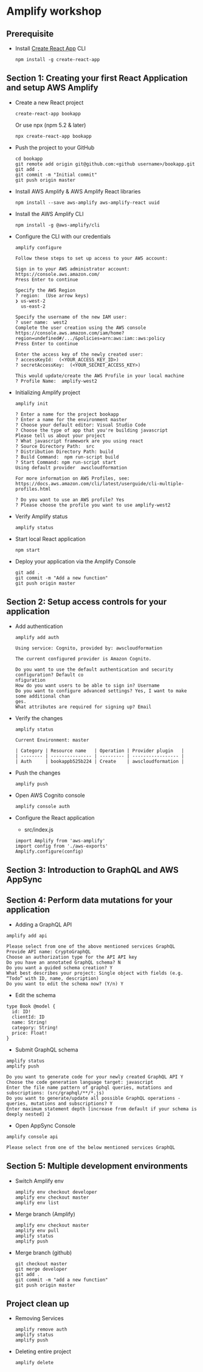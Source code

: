 # Amplify workshop

## Prerequisite
* Install [Create React App](https://github.com/facebook/create-react-app#creating-an-app) CLI
	```
	npm install -g create-react-app
	```

## Section 1: Creating your first React Application and setup AWS Amplify
* Create a new React project
	```
	create-react-app bookapp
	```
	Or use npx (npm 5.2 & later)
	```
	npx create-react-app bookapp
	```

* Push the project to your GitHub
	```
	cd bookapp
	git remote add origin git@github.com:<github username>/bookapp.git
	git add .
	git commit -m "Initial commit"
	git push origin master
	```

* Install AWS Amplify & AWS Amplify React libraries
	```
	npm install --save aws-amplify aws-amplify-react uuid
	```
* Install the AWS Amplify CLI
	```
	npm install -g @aws-amplify/cli
	```
* Configure the CLI with our credentials
	```
	amplify configure
	```

	```
	Follow these steps to set up access to your AWS account:

	Sign in to your AWS administrator account:
	https://console.aws.amazon.com/
	Press Enter to continue
	
	Specify the AWS Region
	? region:  (Use arrow keys)
	❯ us-west-2 
	  us-east-2 
	
	Specify the username of the new IAM user:
	? user name:  west2
	Complete the user creation using the AWS console
	https://console.aws.amazon.com/iam/home?region=undefined#/.../&policies=arn:aws:iam::aws:policy
	Press Enter to continue

	Enter the access key of the newly created user:
	? accessKeyId:  (<YOUR_ACCESS_KEY_ID>) 
	? secretAccessKey:  (<YOUR_SECRET_ACCESS_KEY>)
	
	This would update/create the AWS Profile in your local machine
	? Profile Name:  amplify-west2
	```

* Initializing Amplify project
	```
	amplify init
	```

	```
	? Enter a name for the project bookapp
	? Enter a name for the environment master
	? Choose your default editor: Visual Studio Code
	? Choose the type of app that you're building javascript
	Please tell us about your project
	? What javascript framework are you using react
	? Source Directory Path:  src
	? Distribution Directory Path: build
	? Build Command:  npm run-script build
	? Start Command: npm run-script start
	Using default provider  awscloudformation

	For more information on AWS Profiles, see:
	https://docs.aws.amazon.com/cli/latest/userguide/cli-multiple-profiles.html

	? Do you want to use an AWS profile? Yes
	? Please choose the profile you want to use amplify-west2
	```

* Verify Amplify status
	```
	amplify status
	```

* Start local React application
	```
	npm start
	```

* Deploy your application via the Amplify Console
	```
	git add .
	git commit -m "Add a new function"
	git push origin master
	```

## Section 2: Setup access controls for your application
* Add authentication
	```
	amplify add auth
	```
	```
	Using service: Cognito, provided by: awscloudformation
 
	The current configured provider is Amazon Cognito. 
	 
	Do you want to use the default authentication and security configuration? Default co
	nfiguration
	How do you want users to be able to sign in? Username
	Do you want to configure advanced settings? Yes, I want to make some additional chan
	ges.
	What attributes are required for signing up? Email
	```

* Verify the changes
	```
	amplify status
	```

	```
	Current Environment: master

	| Category | Resource name   | Operation | Provider plugin   |
	| -------- | --------------- | --------- | ----------------- |
	| Auth     | bookappb525b224 | Create    | awscloudformation |
	```

* Push the changes
	```
	amplify push
	```
* Open AWS Cognito console
	```
	amplify console auth
	```
* Configure the React application
	* src/index.js 
	```
	import Amplify from 'aws-amplify'
	import config from './aws-exports'
	Amplify.configure(config)
	```

## Section 3: Introduction to GraphQL and AWS AppSync

## Section 4: Perform data mutations for your application
* Adding a GraphQL API
```
amplify add api

Please select from one of the above mentioned services GraphQL
Provide API name: CryptoGraphQL
Choose an authorization type for the API API key
Do you have an annotated GraphQL schema? N
Do you want a guided schema creation? Y
What best describes your project: Single object with fields (e.g. “Todo” with ID, name, description)
Do you want to edit the schema now? (Y/n) Y
```
* Edit the schema
```
type Book @model {
  id: ID!
  clientId: ID
  name: String!
  category: String!
  price: Float!
}
```
* Submit GraphQL schema
```
amplify status
amplify push

Do you want to generate code for your newly created GraphQL API Y
Choose the code generation language target: javascript
Enter the file name pattern of graphql queries, mutations and subscriptions: (src/graphql/**/*.js)
Do you want to generate/update all possible GraphQL operations - queries, mutations and subscriptions? Y
Enter maximum statement depth [increase from default if your schema is deeply nested] 2
```
* Open AppSync Console
```
amplify console api

Please select from one of the below mentioned services GraphQL
```

## Section 5: Multiple development environments
* Switch Amplify env
	```
	amplify env checkout developer
	amplify env checkout master
	amplify env list
	```
* Merge branch (Amplify)
	```
	amplify env checkout master
	amplify env pull
	amplify status
	amplify push
	```
* Merge branch (github)
	```
	git checkout master
	git merge developer
	git add .
	git commit -m "add a new function"
	git push origin master
	```

## Project clean up 
* Removing Services
	```
	amplify remove auth
	amplify status
	amplify push
	```

* Deleting entire project
	```
	amplify delete
	```
